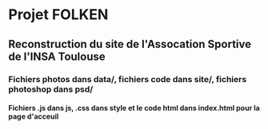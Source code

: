 # Projet FOLKEN
## Reconstruction du site de l'Assocation Sportive de l'INSA Toulouse
### Fichiers photos dans data/, fichiers code dans site/, fichiers photoshop dans psd/
#### Fichiers .js dans js, .css dans style et le code html dans index.html pour la page d'acceuil
